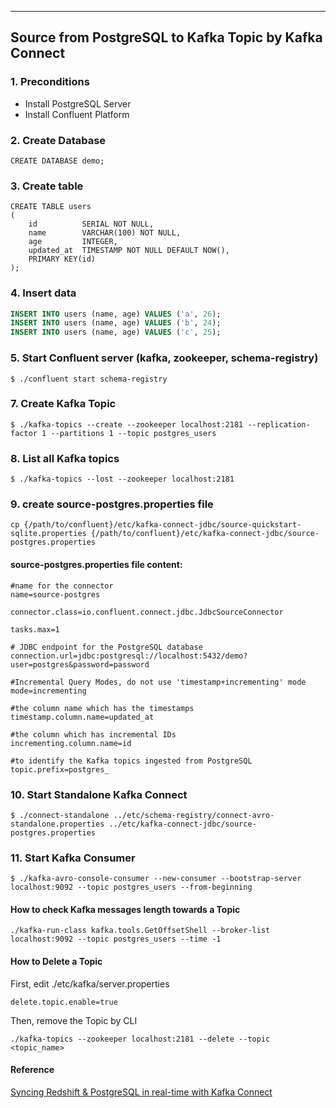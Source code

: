 
------

## Source from PostgreSQL to Kafka Topic by Kafka Connect

### 1. Preconditions

- Install PostgreSQL Server
- Install Confluent Platform

### 2. Create Database
```
CREATE DATABASE demo;
```

### 3. Create table

```
CREATE TABLE users
(
    id          SERIAL NOT NULL,
    name        VARCHAR(100) NOT NULL,
    age         INTEGER,
    updated_at  TIMESTAMP NOT NULL DEFAULT NOW(),
    PRIMARY KEY(id)
);
```

### 4. Insert data

```sql
INSERT INTO users (name, age) VALUES ('a', 26);
INSERT INTO users (name, age) VALUES ('b', 24);
INSERT INTO users (name, age) VALUES ('c', 25);
```

### 5. Start Confluent server (kafka, zookeeper, schema-registry)

```
$ ./confluent start schema-registry
```

### 7. Create Kafka Topic
```
$ ./kafka-topics --create --zookeeper localhost:2181 --replication-factor 1 --partitions 1 --topic postgres_users
```

### 8. List all Kafka topics
```
$ ./kafka-topics --lost --zookeeper localhost:2181
```

### 9. create source-postgres.properties file
```
cp {/path/to/confluent}/etc/kafka-connect-jdbc/source-quickstart-sqlite.properties {/path/to/confluent}/etc/kafka-connect-jdbc/source-postgres.properties
```

#### source-postgres.properties file content:
```
#name for the connector
name=source-postgres

connector.class=io.confluent.connect.jdbc.JdbcSourceConnector

tasks.max=1

# JDBC endpoint for the PostgreSQL database
connection.url=jdbc:postgresql://localhost:5432/demo?user=postgres&password=password

#Incremental Query Modes, do not use 'timestamp+incrementing' mode
mode=incrementing

#the column name which has the timestamps
timestamp.column.name=updated_at

#the column which has incremental IDs
incrementing.column.name=id

#to identify the Kafka topics ingested from PostgreSQL
topic.prefix=postgres_
```

### 10. Start Standalone Kafka Connect
```
$ ./connect-standalone ../etc/schema-registry/connect-avro-standalone.properties ../etc/kafka-connect-jdbc/source-postgres.properties
```

### 11. Start Kafka Consumer
```
$ ./kafka-avro-console-consumer --new-consumer --bootstrap-server localhost:9092 --topic postgres_users --from-beginning
```

#### How to check Kafka messages length towards a Topic
```
./kafka-run-class kafka.tools.GetOffsetShell --broker-list localhost:9092 --topic postgres_users --time -1
```
#### How to Delete a Topic

First, edit ./etc/kafka/server.properties
```
delete.topic.enable=true
```
Then, remove the Topic by CLI
```
./kafka-topics --zookeeper localhost:2181 --delete --topic <topic_name>
```

#### Reference
[Syncing Redshift & PostgreSQL in real-time with Kafka Connect][1]

  [1]: https://blog.insightdatascience.com/from-postgresql-to-redshift-with-kafka-connect-111c44954a6a
